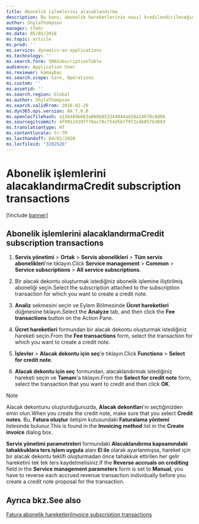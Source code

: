 ```yaml
---
title: Abonelik işlemlerini alacaklandırma
description: Bu konu, abonelik hareketlerinin nasıl kredilendirileceğini gösterir.
author: ShylaThompson
manager: tfehr
ms.date: 05/01/2018
ms.topic: article
ms.prod: ''
ms.service: dynamics-ax-applications
ms.technology: ''
ms.search.form: SMASubscriptionTable
audience: Application User
ms.reviewer: kamaybac
ms.search.scope: Core, Operations
ms.custom: ''
ms.assetid: ''
ms.search.region: Global
ms.author: ShylaThompson
ms.search.validFrom: 2016-02-28
ms.dyn365.ops.version: AX 7.0.0
ms.openlocfilehash: a136489b663a066b853344844ad28a14670c8d66
ms.sourcegitcommit: 4f9912439ff78acf0c754d5bff972c4b85763093
ms.translationtype: HT
ms.contentlocale: tr-TR
ms.lasthandoff: 04/02/2020
ms.locfileid: "3202526"
---
```

# <a name="credit-subscription-transactions"></a><span data-ttu-id="fa8d5-103">Abonelik işlemlerini alacaklandırma</span><span class="sxs-lookup"><span data-stu-id="fa8d5-103">Credit subscription transactions</span></span> 

[!include [banner](../includes/banner.md)]


## <a name="credit-subscription-transactions"></a><span data-ttu-id="fa8d5-104">Abonelik işlemlerini alacaklandırma</span><span class="sxs-lookup"><span data-stu-id="fa8d5-104">Credit subscription transactions</span></span>

1.  <span data-ttu-id="fa8d5-105">**Servis yönetimi** \> **Ortak** \> **Servis abonelikleri** \> **Tüm servis abonelikleri**'ne tıklayın.</span><span class="sxs-lookup"><span data-stu-id="fa8d5-105">Click **Service management** \> **Common** \> **Service subscriptions** \> **All service subscriptions**.</span></span>

2.  <span data-ttu-id="fa8d5-106">Bir alacak dekontu oluşturmak istediğiniz abonelik işlemine iliştirilmiş aboneliği seçin.</span><span class="sxs-lookup"><span data-stu-id="fa8d5-106">Select the subscription attached to the subscription transaction for which you want to create a credit note.</span></span>

3.  <span data-ttu-id="fa8d5-107">**Analiz** sekmesini seçin ve Eylem Bölmesinde **Ücret hareketleri** düğmesine tıklayın.</span><span class="sxs-lookup"><span data-stu-id="fa8d5-107">Select the **Analyze** tab, and then click the **Fee transactions** button on the Action Pane.</span></span>

4.  <span data-ttu-id="fa8d5-108">**Ücret hareketleri** formundan bir alacak dekontu oluşturmak istediğiniz hareketi seçin.</span><span class="sxs-lookup"><span data-stu-id="fa8d5-108">From the **Fee transactions** form, select the transaction for which you want to create a credit note.</span></span>

5.  <span data-ttu-id="fa8d5-109">**İşlevler** \> **Alacak dekontu için seç**'e tıklayın.</span><span class="sxs-lookup"><span data-stu-id="fa8d5-109">Click **Functions** \> **Select for credit note**.</span></span>

6.  <span data-ttu-id="fa8d5-110">**Alacak dekontu için seç** formundan, alacaklandırmak istediğiniz hareketi seçin ve **Tamam**'a tıklayın.</span><span class="sxs-lookup"><span data-stu-id="fa8d5-110">From the **Select for credit note** form, select the transaction that you want to credit and then click **OK**.</span></span>


> [!NOTE]
> <P><span data-ttu-id="fa8d5-111">Alacak dekontunu oluşturduğunuzda, <STRONG>Alacak dekontları</STRONG>'nı seçtiğinizden emin olun.</span><span class="sxs-lookup"><span data-stu-id="fa8d5-111">When you create the credit note, make sure that you select <STRONG>Credit notes</STRONG>.</span></span> <span data-ttu-id="fa8d5-112">Bu, <STRONG>Fatura oluştur</STRONG> iletişim kutusundaki <STRONG>Faturalama yöntemi</STRONG> listesinde bulunur.</span><span class="sxs-lookup"><span data-stu-id="fa8d5-112">This is found in the <STRONG>Invoicing method</STRONG> list in the <STRONG>Create invoice</STRONG> dialog box.</span></span></P>

<span data-ttu-id="fa8d5-113">**Servis yönetimi parametreleri** formundaki **Alacaklandırma kapsamındaki tahakkuklara ters işlem uygula** alanı **El ile** olarak ayarlanmışsa, hareket için bir alacak dekontu teklifi oluşturmadan önce tahakkuk ettirilen her gelir hareketini tek tek ters kaydetmelisiniz.</span><span class="sxs-lookup"><span data-stu-id="fa8d5-113">If the **Reverse accruals on crediting** field in the **Service management parameters** form is set to **Manual**, you have to reverse each accrued revenue transaction individually before you create a credit note proposal for the transaction.</span></span>

## <a name="see-also"></a><span data-ttu-id="fa8d5-114">Ayrıca bkz.</span><span class="sxs-lookup"><span data-stu-id="fa8d5-114">See also</span></span>

[<span data-ttu-id="fa8d5-115">Fatura abonelik hareketleri</span><span class="sxs-lookup"><span data-stu-id="fa8d5-115">Invoice subscription transactions</span></span>](invoice-subscription-transactions.md)


 
